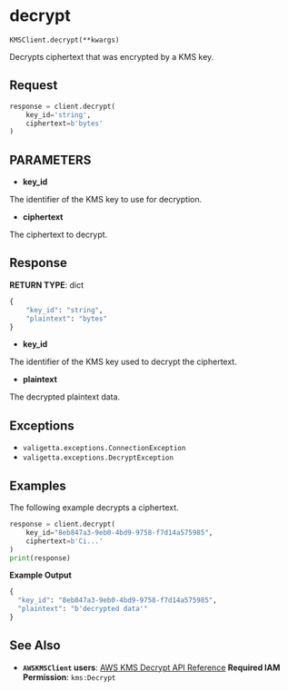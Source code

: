 # decrypt

`KMSClient.decrypt(**kwargs)`

Decrypts ciphertext that was encrypted by a KMS key.

## Request

```python
response = client.decrypt(
    key_id='string',
    ciphertext=b'bytes'
)
```

## PARAMETERS

- **key_id**

The identifier of the KMS key to use for decryption.

- **ciphertext**

The ciphertext to decrypt.

## Response

**RETURN TYPE**: dict

```python
{
    "key_id": "string",
    "plaintext": "bytes"
}
```

- **key_id**

The identifier of the KMS key used to decrypt the ciphertext.

- **plaintext**

The decrypted plaintext data.

## Exceptions

- `valigetta.exceptions.ConnectionException`
- `valigetta.exceptions.DecryptException`

## Examples

The following example decrypts a ciphertext.

```python
response = client.decrypt(
    key_id="8eb847a3-9eb0-4bd9-9758-f7d14a575985",
    ciphertext=b'Ci...'
)
print(response)
```

**Example Output**

```python
{
  "key_id": "8eb847a3-9eb0-4bd9-9758-f7d14a575985",
  "plaintext": "b'decrypted data'"
}
```

## See Also

- **`AWSKMSClient` users**:
  [AWS KMS Decrypt API Reference](https://docs.aws.amazon.com/kms/latest/APIReference/API_Decrypt.html)
  **Required IAM Permission**: `kms:Decrypt`
